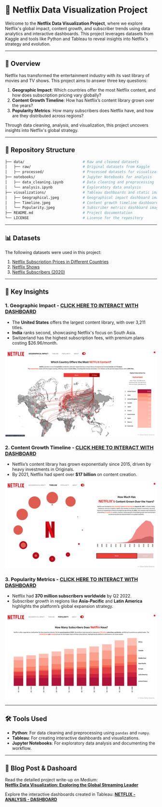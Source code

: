 # 🎥 Netflix Data Visualization Project

Welcome to the **Netflix Data Visualization Project**, where we explore Netflix's global impact, content growth, and subscriber trends using data analytics and interactive dashboards. This project leverages datasets from Kaggle and tools like Python and Tableau to reveal insights into Netflix's strategy and evolution.

---

## 📖 Overview

Netflix has transformed the entertainment industry with its vast library of movies and TV shows. This project aims to answer three key questions:

1. **Geographic Impact**: Which countries offer the most Netflix content, and how does subscription pricing vary globally?
2. **Content Growth Timeline**: How has Netflix’s content library grown over the years?
3. **Popularity Metrics**: How many subscribers does Netflix have, and how are they distributed across regions?

Through data cleaning, analysis, and visualization, this project uncovers insights into Netflix's global strategy.

---

## 📂 Repository Structure

```bash
├── data/                           # Raw and cleaned datasets
│   ├── raw/                        # Original datasets from Kaggle
│   ├── processed/                  # Processed datasets for visualization
├── notebooks/                      # Jupyter Notebooks for analysis
│   ├── data_cleaning.ipynb         # Data cleaning and preprocessing
│   └── analysis.ipynb              # Exploratory data analysis
├── visualizations/                 # Tableau dashboards and static images
│   ├── Geographical.jpeg           # Geographical impact dashboard image
│   ├── Timeline.jpeg               # Content growth timeline dashboard image
│   └── Popularity.jpeg             # Subscriber metrics dashboard image
├── README.md                       # Project documentation
└── LICENSE                         # License for the repository
```
---

## 📊 Datasets

The following datasets were used in this project:

1. [Netflix Subscription Prices in Different Countries](https://www.kaggle.com/datasets/prasertk/netflix-subscription-price-in-different-countries)
2. [Netflix Shows](https://www.kaggle.com/datasets/shivamb/netflix-shows)
3. [Netflix Subscribers (2020)](https://www.kaggle.com/datasets/pariaagharabi/netflix2020?select=DataNetflixSubscriber2020_V2.csv)

---

## 🔑 Key Insights

### 1. Geographic Impact - **[CLICK HERE TO INTERACT WITH DASHBOARD](https://public.tableau.com/app/profile/srinivas.barla/viz/Netflix_17352977889580/Geographical2)**  
- The **United States** offers the largest content library, with over 3,211 titles.
- **India** ranks second, showcasing Netflix's focus on South Asia.
- Switzerland has the highest subscription fees, with premium plans costing $26.96/month.
  
![Geographic Impact](Geographical.png "Geographical Summary")

### 2. Content Growth Timeline - **[CLICK HERE TO INTERACT WITH DASHBOARD](https://public.tableau.com/app/profile/srinivas.barla/viz/Netflix_17352977889580/Timeline2)**  
- Netflix’s content library has grown exponentially since 2015, driven by heavy investments in Originals.
- By 2021, Netflix had spent over **$17 billion** on content creation.

![Content Growth Timeline](Timeline.png "Timeline Summary")

### 3. Popularity Metrics - **[CLICK HERE TO INTERACT WITH DASHBOARD](https://public.tableau.com/app/profile/srinivas.barla/viz/Netflix_17352977889580/Popularity2)**  
- Netflix had **370 million subscribers worldwide** by Q2 2022.
- Subscriber growth in regions like **Asia-Pacific** and **Latin America** highlights the platform’s global expansion strategy.

![Popularity Metrics](Popularity.png "Popularity Summary")

---

## 🛠️ Tools Used

- **Python**: For data cleaning and preprocessing using `pandas` and `numpy`.
- **Tableau**: For creating interactive dashboards and visualizations.
- **Jupyter Notebooks**: For exploratory data analysis and documenting the workflow.

---

## 📜 Blog Post & Dashoard

Read the detailed project write-up on Medium:  
[**Netflix Data Visualization: Exploring the Global Streaming Leader**](https://your-medium-link-here)

Explore the interactive dashboards created in Tableau:                                                 **[NETFLIX - ANALYSIS - DASHBOARD](https://public.tableau.com/app/profile/srinivas.barla/viz/Netflix_17352977889580/Geographical2)**  

